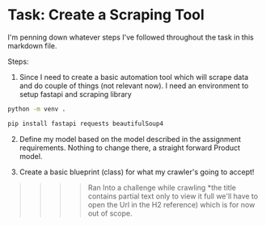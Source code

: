# Task: Create a Scraping Tool

I'm penning down whatever steps I've followed throughout the task in this markdown file.

Steps:

1. Since I need to create a basic automation tool which will scrape data and do couple of things (not relevant now).
I need an environment to setup fastapi and scraping library

```bash
python -m venv .

pip install fastapi requests beautifulSoup4
```

2. Define my model based on the model described in the assignment requirements. Nothing to change there, a straight forward Product model.
  
3. Create a basic blueprint (class) for what my crawler's going to accept! 
>>>> Ran Into a challenge while crawling *the title contains partial text only to view it full we'll have to open the Url in the H2 reference) which is for now out of scope.